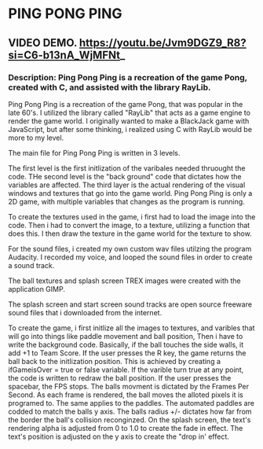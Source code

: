 # PING PONG PING
## VIDEO DEMO. https://youtu.be/Jvm9DGZ9_R8?si=C6-b13nA_WjMFNt_
### Description: Ping Pong Ping is a recreation of the game Pong, created with C, and assisted with the library RayLib.

Ping Pong Ping is a recreation of the game Pong, that was popular in the late 60's. I utilized the library called "RayLib" that acts
as a game engine to render the game world. I originally wanted to make a BlackJack game with JavaScript, but after some thinking, i realized 
using C with RayLib would be more to my level.

The main file for Ping Pong Ping is written in 3 levels.

The first level is the first initlization of the varibales needed thruought the code. THe second level is the "back ground" code that dictates how the variables are affected.
The third layer is the actual rendering of the visual windows and textures that go into the game world. Ping Pong Ping is only a 2D game, with multiple variables that changes as the program is running.

To create the textures used in the game, i first had to load the image into the code. Then i had to convert the image, to a texture, utilizing a function that does this.
I then draw the texture in the game world for the texture to show.

For the sound files, i created my own custom wav files utilzing the program Audacity. I recorded my voice, and looped the sound files in order to create a sound track. 

The ball textures and splash screen TREX images were created with the application GIMP.

The splash screen and start screen sound tracks are open source freeware sound files that i downloaded from the internet. 

To create the game, i first initlize all the images to textures, and varibles that will go into things like paddle movement and ball position, 
Then i have to write the background code. Basically, if the ball touches the side walls, it add +1 to Team Score. If the user presses the R key, the game returns the ball back to
the initlization position. This is achieved by creating a ifGameisOver = true or false variable. If the varible turn true at any point, the code is written to redraw the ball position.
If the user presses the spacebar, the FPS stops. The balls movment is dictated by the Frames Per Second. As each frame is rendered, the ball moves the alloted pixels it is programed to. The 
same applies to the paddles. The automated paddles are codded to match the balls y axis. The balls radius +/- dictates how far from the border the ball's collision reconginzed. On the splash screen, the text's
rendering alpha is adjusted from 0 to 1.0 to create the fade in effect. The text's position is adjusted on the y axis to create the "drop in' effect. 